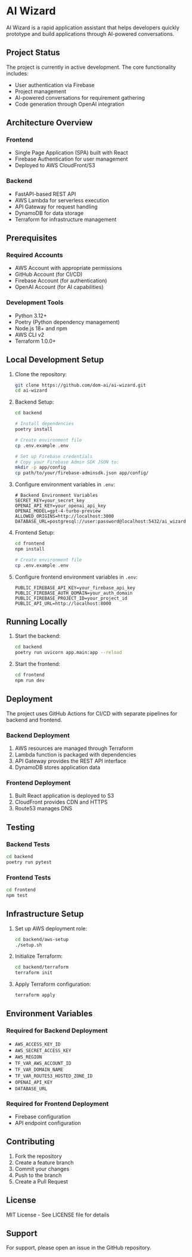 # AI Wizard

AI Wizard is a rapid application assistant that helps developers quickly prototype and build applications through AI-powered conversations.

## Project Status

The project is currently in active development. The core functionality includes:
- User authentication via Firebase
- Project management
- AI-powered conversations for requirement gathering
- Code generation through OpenAI integration

## Architecture Overview

### Frontend
- Single Page Application (SPA) built with React
- Firebase Authentication for user management
- Deployed to AWS CloudFront/S3

### Backend
- FastAPI-based REST API
- AWS Lambda for serverless execution
- API Gateway for request handling
- DynamoDB for data storage
- Terraform for infrastructure management

## Prerequisites

### Required Accounts
- AWS Account with appropriate permissions
- GitHub Account (for CI/CD)
- Firebase Account (for authentication)
- OpenAI Account (for AI capabilities)

### Development Tools
- Python 3.12+
- Poetry (Python dependency management)
- Node.js 18+ and npm
- AWS CLI v2
- Terraform 1.0.0+

## Local Development Setup

1. Clone the repository:
   ```bash
   git clone https://github.com/dom-ai/ai-wizard.git
   cd ai-wizard
   ```

2. Backend Setup:
   ```bash
   cd backend
   
   # Install dependencies
   poetry install
   
   # Create environment file
   cp .env.example .env
   
   # Set up Firebase credentials
   # Copy your Firebase Admin SDK JSON to:
   mkdir -p app/config
   cp path/to/your/firebase-adminsdk.json app/config/
   ```

3. Configure environment variables in `.env`:
   ```
   # Backend Environment Variables
   SECRET_KEY=your_secret_key
   OPENAI_API_KEY=your_openai_api_key
   OPENAI_MODEL=gpt-4-turbo-preview
   ALLOWED_ORIGINS=http://localhost:3000
   DATABASE_URL=postgresql://user:password@localhost:5432/ai_wizard
   ```

4. Frontend Setup:
   ```bash
   cd frontend
   npm install
   
   # Create environment file
   cp .env.example .env
   ```

5. Configure frontend environment variables in `.env`:
   ```
   PUBLIC_FIREBASE_API_KEY=your_firebase_api_key
   PUBLIC_FIREBASE_AUTH_DOMAIN=your_auth_domain
   PUBLIC_FIREBASE_PROJECT_ID=your_project_id
   PUBLIC_API_URL=http://localhost:8000
   ```

## Running Locally

1. Start the backend:
   ```bash
   cd backend
   poetry run uvicorn app.main:app --reload
   ```

2. Start the frontend:
   ```bash
   cd frontend
   npm run dev
   ```

## Deployment

The project uses GitHub Actions for CI/CD with separate pipelines for backend and frontend.

### Backend Deployment
1. AWS resources are managed through Terraform
2. Lambda function is packaged with dependencies
3. API Gateway provides the REST API interface
4. DynamoDB stores application data

### Frontend Deployment
1. Built React application is deployed to S3
2. CloudFront provides CDN and HTTPS
3. Route53 manages DNS

## Testing

### Backend Tests
```bash
cd backend
poetry run pytest
```

### Frontend Tests
```bash
cd frontend
npm test
```

## Infrastructure Setup

1. Set up AWS deployment role:
   ```bash
   cd backend/aws-setup
   ./setup.sh
   ```

2. Initialize Terraform:
   ```bash
   cd backend/terraform
   terraform init
   ```

3. Apply Terraform configuration:
   ```bash
   terraform apply
   ```

## Environment Variables

### Required for Backend Deployment
- `AWS_ACCESS_KEY_ID`
- `AWS_SECRET_ACCESS_KEY`
- `AWS_REGION`
- `TF_VAR_AWS_ACCOUNT_ID`
- `TF_VAR_DOMAIN_NAME`
- `TF_VAR_ROUTE53_HOSTED_ZONE_ID`
- `OPENAI_API_KEY`
- `DATABASE_URL`

### Required for Frontend Deployment
- Firebase configuration
- API endpoint configuration

## Contributing

1. Fork the repository
2. Create a feature branch
3. Commit your changes
4. Push to the branch
5. Create a Pull Request

## License

MIT License - See LICENSE file for details

## Support

For support, please open an issue in the GitHub repository.